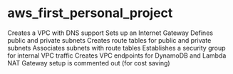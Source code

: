 # aws_first_personal_project

Creates a VPC with DNS support
Sets up an Internet Gateway
Defines public and private subnets
Creates route tables for public and private subnets
Associates subnets with route tables
Establishes a security group for internal VPC traffic
Creates VPC endpoints for DynamoDB and Lambda
NAT Gateway setup is commented out (for cost saving)
